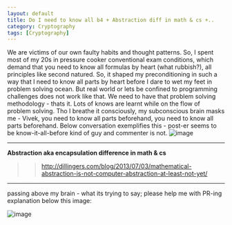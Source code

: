 ```yaml
---
layout: default
title: Do I need to know all b4 + Abstraction diff in math & cs +..
category: Cryptography
tags: [Cryptography]
---
```


We are victims of our own faulty habits and thought patterns. So, I spent most of my 20s in pressure cooker conventional exam conditions, which demand that you need to know all formulas by heart (what rubbish?), all principles like second natured. So, it shaped my preconditioning in such a way that I need to know all parts by heart before I dare to wet my feet in problem solving ocean. 
     But real world or lets be confined to programming challenges does not work like that. We need to have that problem solving methodology - thats it. Lots of knows are learnt while on the flow of problem solving. Tho I breathe it consciously, my subconscious brain masks me - Vivek, you need to know all parts beforehand, you need to know all parts beforehand.
    Below conversation exemplifies this - post-er seems to be know-it-all-before kind of guy and commenter is not.
![image](https://github.com/user-attachments/assets/e10752ee-bbde-478a-bc96-397f9880b849)

---
**Abstraction aka encapsulation difference in math & cs**

>> http://dillingers.com/blog/2013/07/03/mathematical-abstraction-is-not-computer-abstraction-at-least-not-yet/

---
passing above my brain - what its trying to say; please help me with PR-ing explanation below this image:

![image](https://github.com/user-attachments/assets/693010cc-33cb-4b31-bb64-36a07355cb1b)
